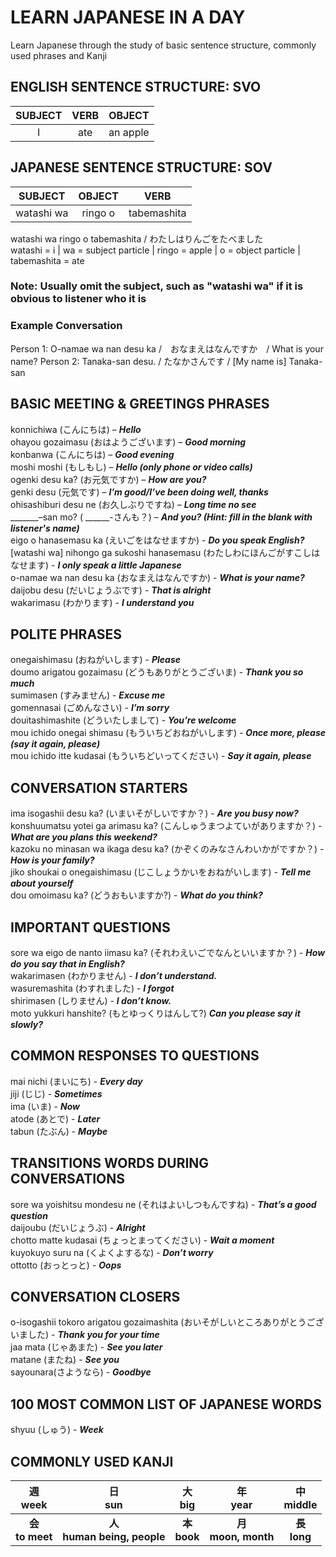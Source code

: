 # LEARN JAPANESE IN A DAY
Learn Japanese through the study of basic sentence structure, commonly used phrases and Kanji

## ENGLISH SENTENCE STRUCTURE: SVO
SUBJECT | VERB | OBJECT
:------:|:------:|:----:
I | ate | an apple |

## JAPANESE SENTENCE STRUCTURE: SOV
SUBJECT | OBJECT | VERB
:------:|:-------:|:------:
watashi wa | ringo o | tabemashita |

watashi wa ringo o tabemashita / わたしはりんごをたべました <br>
watashi = i | wa = subject particle | ringo = apple | o = object particle | tabemashita = ate

### Note: Usually omit the subject, such as "watashi wa" if it is obvious to listener who it is
### Example Conversation
Person 1: O-namae wa nan desu ka /　おなまえはなんですか　/ What is your name?
Person 2: Tanaka-san desu. / たなかさんです / [My name is] Tanaka-san 

## BASIC MEETING & GREETINGS PHRASES
konnichiwa (こんにちは) – ***Hello*** </br>
ohayou gozaimasu (おはようございます) – ***Good morning*** </br>
konbanwa (こんにちは) – ***Good evening*** </br>
moshi moshi (もしもし) – ***Hello (only phone or video calls)*** </br>
ogenki desu ka? (お元気ですか) – ***How are you?*** </br>
genki desu (元気です) – ***I’m good/I’ve been doing well, thanks*** </br>
ohisashiburi desu ne (お久しぶりですね) – ***Long time no see*** </br>
_______–san mo? ( ______-さんも？) – ***And you? (Hint: fill in the blank with listener's name)*** </br>
eigo o hanasemasu ka (えいごをはなせますか) - ***Do you speak English?*** </br>
[watashi wa] nihongo ga sukoshi hanasemasu (わたしわにほんごがすこしはなせます) - ***I only speak a little Japanese*** </br>
o-namae wa nan desu ka (おなまえはなんですか) - ***What is your name?*** </br>
daijobu desu (だいじょうぶです) - ***That is alright*** </br>
wakarimasu (わかります) - ***I understand you*** 



## POLITE PHRASES
onegaishimasu (おねがいします) - ***Please*** </br>
doumo arigatou gozaimasu (どうもありがとうございま) - ***Thank you so much*** </br>
sumimasen (すみません) - ***Excuse me*** </br>
gomennasai (ごめんなさい) - ***I’m sorry*** </br>
douitashimashite (どういたしまして) - ***You’re welcome*** </br>
mou ichido onegai shimasu (もういちどおねがいします) - ***Once more, please (say it again, please)*** </br>
mou ichido itte kudasai (もういちどいってください) - ***Say it again, please*** 



## CONVERSATION STARTERS
ima isogashii desu ka? (いまいそがしいですか？) - ***Are you busy now?*** \
konshuumatsu yotei ga arimasu ka? (こんしゅうまつよていがありますか？) - ***What are you plans this weekend?*** \
kazoku no minasan wa ikaga desu ka? (かぞくのみなさんわいかがですか？) - ***How is your family?*** \
jiko shoukai o onegaishimasu (じこしょうかいをおねがいします) - ***Tell me about yourself*** \
dou omoimasu ka? (どうおもいますか?) - ***What do you think?*** 



## IMPORTANT QUESTIONS
sore wa eigo de nanto iimasu ka? (それわえいごでなんといいますか？) - ***How do you say that in English?*** \
wakarimasen (わかりません) - ***I don’t understand.*** \
wasuremashita (わすれました) - ***I forgot*** \
shirimasen (しりません) - ***I don’t know.*** \
moto yukkuri hanshite? (もとゆっくりはんして?) ***Can you please say it slowly?*** 



## COMMON RESPONSES TO QUESTIONS
mai nichi (まいにち) - ***Every day*** \
jiji (じじ) - ***Sometimes*** \
ima (いま) - ***Now*** \
atode (あとで) - ***Later*** \
tabun (たぶん) - ***Maybe*** 



## TRANSITIONS WORDS DURING CONVERSATIONS
sore wa yoishitsu mondesu ne (それはよいしつもんですね) - ***That’s a good question*** \
daijoubu (だいじょうぶ) - ***Alright*** \
chotto matte kudasai (ちょっとまってください) - ***Wait a moment*** \
kuyokuyo suru na (くよくよするな) - ***Don’t worry*** \
ottotto (おっとっと) - ***Oops*** 



## CONVERSATION CLOSERS
o-isogashii tokoro arigatou gozaimashita (おいそがしいところありがとうございました) - ***Thank you for your time*** \
jaa mata (じゃあまた) - ***See you later*** \
matane (またね) - ***See you*** \
sayounara(さようなら) - ***Goodbye*** 



## 100 MOST COMMON LIST OF JAPANESE WORDS
shyuu (しゅう) - ***Week*** 

## COMMONLY USED KANJI
週 </br> week | 日 </br> sun| 大 </br> big | 年 </br> year | 中 </br> middle 
:------------------:|:------------------:|:------------------:|:-------------------:|:--------------------:
**会** </br> **to meet**  | **人** </br> **human being, people** | **本** </br> **book** | **月** </br> **moon, month** | **長** </br> **long**

